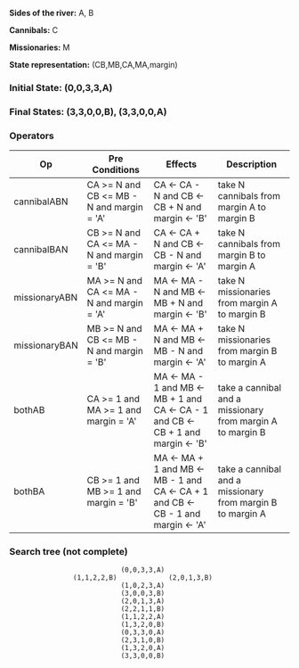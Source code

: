 **Sides of the river:** A, B

**Cannibals:** C

**Missionaries:** M

**State representation:** (CB,MB,CA,MA,margin)

### **Initial State:** (0,0,3,3,A)

### **Final States:** (3,3,0,0,B), (3,3,0,0,A)

### **Operators**
Op | Pre Conditions | Effects | Description
---|----------------|---------|-------------
cannibalABN | CA >= N and CB <= MB - N and margin = 'A' | CA <- CA - N and CB <- CB + N and margin <- 'B' | take N cannibals from margin A to margin B
cannibalBAN | CB >= N and CA <= MA - N and margin = 'B' | CA <- CA + N and CB <- CB - N and margin <- 'A' | take N cannibals from margin B to margin A
missionaryABN | MA >= N and CA <= MA - N and margin = 'A' | MA <- MA - N and MB <- MB + N and margin <- 'B' | take N missionaries from margin A to margin B
missionaryBAN | MB >= N and CB <= MB - N and margin = 'B' | MA <- MA + N and MB <- MB - N and margin <- 'A' | take N missionaries from margin B to margin A
bothAB | CA >= 1 and MA >= 1 and margin = 'A' | MA <- MA - 1 and MB <- MB + 1 and CA <- CA - 1 and CB <- CB + 1 and margin <- 'B' | take a cannibal and a missionary from margin A to margin B
bothBA | CB >= 1 and MB >= 1 and margin = 'B' | MA <- MA + 1 and MB <- MB - 1 and CA <- CA + 1 and CB <- CB - 1 and margin <- 'A' | take a cannibal and a missionary from margin B to margin A

### **Search tree (not complete)**

                                (0,0,3,3,A)
                    (1,1,2,2,B)             (2,0,1,3,B)
                                (1,0,2,3,A)             
                                (3,0,0,3,B)
                                (2,0,1,3,A)
                                (2,2,1,1,B)    
                                (1,1,2,2,A)
                                (1,3,2,0,B)
                                (0,3,3,0,A)
                                (2,3,1,0,B)
                                (1,3,2,0,A)
                                (3,3,0,0,B)       